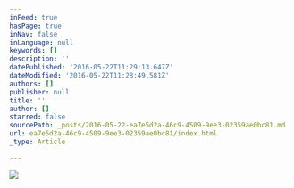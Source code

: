 ```yaml
---
inFeed: true
hasPage: true
inNav: false
inLanguage: null
keywords: []
description: ''
datePublished: '2016-05-22T11:29:13.647Z'
dateModified: '2016-05-22T11:28:49.581Z'
authors: []
publisher: null
title: ''
author: []
starred: false
sourcePath: _posts/2016-05-22-ea7e5d2a-46c9-4509-9ee3-02359ae0bc81.md
url: ea7e5d2a-46c9-4509-9ee3-02359ae0bc81/index.html
_type: Article

---
```

![](https://the-grid-user-content.s3-us-west-2.amazonaws.com/d8acb3f9-2ac8-491c-a54b-f8cd5f8d91b6.jpg)